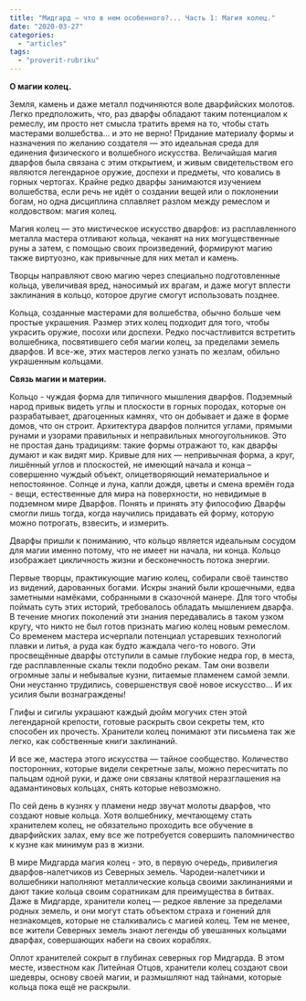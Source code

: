 ```yaml
---
title: "Мидгард — что в нем особенного?... Часть 1: Магия колец."
date: "2020-03-27"
categories: 
  - "articles"
tags: 
  - "proverit-rubriku"
---
```


**О магии колец.**

Земля, камень и даже металл подчиняются воле дварфийских молотов. Легко предположить, что, раз дварфы обладают таким потенциалом к ремеслу, им просто нет смысла тратить время на то, чтобы стать мастерами волшебства… и это не верно! Придание материалу формы и назначения по желанию создателя — это идеальная среда для единения физического и волшебного искусства. Величайшая магия дварфов была связана с этим открытием, и живым свидетельством его являются легендарное оружие, доспехи и предметы, что ковались в горных чертогах. Крайне редко дварфы занимаются изучением волшебства, если речь не идёт о создании вещей или о поклонении богам, но одна дисциплина сплавляет разлом между ремеслом и колдовством: магия колец.

Магия колец — это мистическое искусство дварфов: из расплавленного металла мастера отливают кольца, чеканят на них могущественные руны а затем, с помощью своих произведений, формируют магию также виртуозно, как привычные для них метал и камень.

Творцы направляют свою магию через специально подготовленные кольца, увеличивая вред, наносимый их врагам, и даже могут вплести заклинания в кольцо, которое другие смогут использовать позднее.

Кольца, созданные мастерами для волшебства, обычно больше чем простые украшения. Размер этих колец подходит для того, чтобы украсить оружие, посохи или доспехи. Редко посчастливится встретить волшебника, посвятившего себя магии колец, за пределами земель дварфов. И все-же, этих мастеров легко узнать по жезлам, обильно украшенным кольцами.

**Связь магии и материи.**

Кольцо - чуждая форма для типичного мышления дварфов. Подземный народ привык видеть углы и плоскости в горных породах, которые он разрабатывает, драгоценных камнях, что он добывает и даже в форме домов, что он строит. Архитектура дварфов полнится углами, прямыми рунами и узорами правильных и неправильных многоугольников. Это не простая дань традициям: такие формы отражают то, как дварфы думают и как видят мир. Кривые для них — непривычная форма, а круг, лишённый углов и плоскостей, не имеющий начала и конца – совершенно чуждый объект, олицетворяющий нематериальное и непостоянное. Солнце и луна, капли дождя, цветы и смена времён года - вещи, естественные для мира на поверхности, но невидимые в подземном мире Дварфов. Понять и принять эту философию Дварфы смогли лишь тогда, когда научились придавать ей форму, которую можно потрогать, взвесить, и измерить.

Дварфы пришли к пониманию, что кольцо является идеальным сосудом для магии именно потому, что не имеет ни начала, ни конца. Кольцо изображает цикличность жизни и бесконечность потока энергии.

Первые творцы, практикующие магию колец, собирали своё таинство из видений, дарованных богами. Искры знаний были крошечными, едва заметными намёками, собранными в сказочной манере. Для того чтобы поймать суть этих историй, требовалось обладать мышлением дварфа. В течение многих поколений эти знания передавались в таком узком кругу, что никто не был готов признать магию колец новым ремеслом. Со временем мастера исчерпали потенциал устаревших технологий плавки и литья, а руда как будто жаждала чего-то нового. Эти просвещённые дварфы отступили в самые глубокие недра гор, в места, где расплавленные скалы текли подобно рекам. Там они возвели огромные залы и небывалые кузни, питаемые пламенем самой земли. Они неустанно трудились, совершенствуя своё новое искусство… И их усилия были вознаграждены!

Глифы и сигилы украшают каждый дюйм могучих стен этой легендарной крепости, готовые раскрыть свои секреты тем, кто способен их прочесть. Хранители колец понимают эти письмена так же легко, как собственные книги заклинаний.

И все же, мастера этого искусства — тайное сообщество. Количество посторонних, которые видели секретные залы, можно пересчитать по пальцам одной руки, и даже они связаны клятвой неразглашения на адамантиновых кольцах, снять которые невозможно.

По сей день в кузнях у пламени недр звучат молоты дварфов, что создают новые кольца. Хотя волшебнику, мечтающему стать хранителем колец, не обязательно проходить все обучение в дварфийских залах, ему все же потребуется совершить паломничество к кузне как минимум раз в жизни.

В мире Мидгарда магия колец - это, в первую очередь, привилегия дварфов-налетчиков из Северных земель. Чародеи-налетчики и волшебники наполняют металлические кольца своими заклинаниями и дают такие кольца своим соратникам для преимущества в битвах. Даже в Мидгарде, хранители колец — редкое явление за пределами родных земель, и они могут стать объектом страха и гонений для незнакомцев, которые не сталкивались с магией колец. Тем не менее, все жители Северных земель знают легенды об увешанных кольцами дварфах, совершающих набеги на своих кораблях.

Оплот хранителей сокрыт в глубинах северных гор Мидгарда. В этом месте, известном как Литейная Отцов, хранители колец создают свои шедевры, основу своей магии, и размышляют над тайнами, которые кольца пока ещё не раскрыли.
